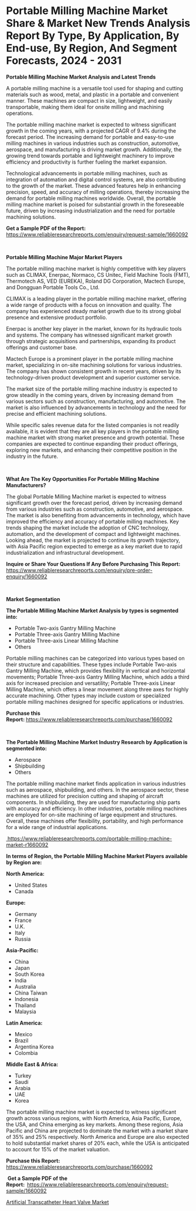 <p><h1>Portable Milling Machine Market Share & Market New Trends Analysis Report By Type, By Application, By End-use, By Region, And Segment Forecasts, 2024 - 2031</h1></p><p><strong>Portable Milling Machine Market Analysis and Latest Trends</strong></p>
<p><p>A portable milling machine is a versatile tool used for shaping and cutting materials such as wood, metal, and plastic in a portable and convenient manner. These machines are compact in size, lightweight, and easily transportable, making them ideal for onsite milling and machining operations.</p><p>The portable milling machine market is expected to witness significant growth in the coming years, with a projected CAGR of 9.4% during the forecast period. The increasing demand for portable and easy-to-use milling machines in various industries such as construction, automotive, aerospace, and manufacturing is driving market growth. Additionally, the growing trend towards portable and lightweight machinery to improve efficiency and productivity is further fueling the market expansion.</p><p>Technological advancements in portable milling machines, such as integration of automation and digital control systems, are also contributing to the growth of the market. These advanced features help in enhancing precision, speed, and accuracy of milling operations, thereby increasing the demand for portable milling machines worldwide. Overall, the portable milling machine market is poised for substantial growth in the foreseeable future, driven by increasing industrialization and the need for portable machining solutions.</p></p>
<p><strong>Get a Sample PDF of the Report:&nbsp;</strong> <a href="https://www.reliableresearchreports.com/enquiry/request-sample/1660092">https://www.reliableresearchreports.com/enquiry/request-sample/1660092</a></p>
<p>&nbsp;</p>
<p><strong>Portable Milling Machine Major Market Players</strong></p>
<p><p>The portable milling machine market is highly competitive with key players such as CLIMAX, Enerpac, Normaco, CS Unitec, Field Machine Tools (FMT), Thermotech AS, VED (EUREKA), Roland DG Corporation, Mactech Europe, and Dongguan Portable Tools Co., Ltd. </p><p>CLIMAX is a leading player in the portable milling machine market, offering a wide range of products with a focus on innovation and quality. The company has experienced steady market growth due to its strong global presence and extensive product portfolio.</p><p>Enerpac is another key player in the market, known for its hydraulic tools and systems. The company has witnessed significant market growth through strategic acquisitions and partnerships, expanding its product offerings and customer base.</p><p>Mactech Europe is a prominent player in the portable milling machine market, specializing in on-site machining solutions for various industries. The company has shown consistent growth in recent years, driven by its technology-driven product development and superior customer service.</p><p>The market size of the portable milling machine industry is expected to grow steadily in the coming years, driven by increasing demand from various sectors such as construction, manufacturing, and automotive. The market is also influenced by advancements in technology and the need for precise and efficient machining solutions.</p><p>While specific sales revenue data for the listed companies is not readily available, it is evident that they are all key players in the portable milling machine market with strong market presence and growth potential. These companies are expected to continue expanding their product offerings, exploring new markets, and enhancing their competitive position in the industry in the future.</p></p>
<p>&nbsp;</p>
<p><strong>What Are The Key Opportunities For Portable Milling Machine Manufacturers?</strong></p>
<p><p>The global Portable Milling Machine market is expected to witness significant growth over the forecast period, driven by increasing demand from various industries such as construction, automotive, and aerospace. The market is also benefiting from advancements in technology, which have improved the efficiency and accuracy of portable milling machines. Key trends shaping the market include the adoption of CNC technology, automation, and the development of compact and lightweight machines. Looking ahead, the market is projected to continue its growth trajectory, with Asia Pacific region expected to emerge as a key market due to rapid industrialization and infrastructural development.</p></p>
<p><strong>Inquire or Share Your Questions If Any Before Purchasing This Report:</strong> <a href="https://www.reliableresearchreports.com/enquiry/pre-order-enquiry/1660092">https://www.reliableresearchreports.com/enquiry/pre-order-enquiry/1660092</a></p>
<p>&nbsp;</p>
<p><strong>Market Segmentation</strong></p>
<p><strong>The Portable Milling Machine Market Analysis by types is segmented into:</strong></p>
<p><ul><li>Portable Two-axis Gantry Milling Machine</li><li>Portable Three-axis Gantry Milling Machine</li><li>Portable Three-axis Linear Milling Machine</li><li>Others</li></ul></p>
<p><p>Portable milling machines can be categorized into various types based on their structure and capabilities. These types include Portable Two-axis Gantry Milling Machine, which provides flexibility in vertical and horizontal movements; Portable Three-axis Gantry Milling Machine, which adds a third axis for increased precision and versatility; Portable Three-axis Linear Milling Machine, which offers a linear movement along three axes for highly accurate machining. Other types may include custom or specialized portable milling machines designed for specific applications or industries.</p></p>
<p><strong>Purchase this Report:&nbsp;</strong><a href="https://www.reliableresearchreports.com/purchase/1660092">https://www.reliableresearchreports.com/purchase/1660092</a></p>
<p>&nbsp;</p>
<p><strong>The Portable Milling Machine Market Industry Research by Application is segmented into:</strong></p>
<p><ul><li>Aerospace</li><li>Shipbuilding</li><li>Others</li></ul></p>
<p><p>The portable milling machine market finds application in various industries such as aerospace, shipbuilding, and others. In the aerospace sector, these machines are utilized for precision cutting and shaping of aircraft components. In shipbuilding, they are used for manufacturing ship parts with accuracy and efficiency. In other industries, portable milling machines are employed for on-site machining of large equipment and structures. Overall, these machines offer flexibility, portability, and high performance for a wide range of industrial applications.</p></p>
<p><a href="https://www.reliableresearchreports.com/portable-milling-machine-market-r1660092">&nbsp;https://www.reliableresearchreports.com/portable-milling-machine-market-r1660092</a></p>
<p><strong>In terms of Region, the Portable Milling Machine Market Players available by Region are:</strong></p>
<p>
    <p> <strong> North America: </strong>
        <ul>
            <li>United States</li>
            <li>Canada</li>
        </ul>
        </p> 
    <p> <strong> Europe: </strong>
        <ul>
            <li>Germany</li>
            <li>France</li>
            <li>U.K.</li>
            <li>Italy</li>
            <li>Russia</li>
        </ul>
        </p> 
    <p> <strong> Asia-Pacific: </strong>
        <ul>
            <li>China</li>
            <li>Japan</li>
            <li>South Korea</li>
            <li>India</li>
            <li>Australia</li>
            <li>China Taiwan</li>
            <li>Indonesia</li>
            <li>Thailand</li>
            <li>Malaysia</li>
        </ul>
        </p> 
    <p> <strong> Latin America: </strong>
        <ul>
            <li>Mexico</li>
            <li>Brazil</li>
            <li>Argentina Korea</li>
            <li>Colombia</li>
        </ul>
        </p> 
    <p> <strong> Middle East & Africa: </strong>
        <ul>
            <li>Turkey</li>
            <li>Saudi</li>
            <li>Arabia</li>
            <li>UAE</li>
            <li>Korea</li>
        </ul>
    </p>
    </p>
<p><p>The portable milling machine market is expected to witness significant growth across various regions, with North America, Asia Pacific, Europe, the USA, and China emerging as key markets. Among these regions, Asia Pacific and China are projected to dominate the market with a market share of 35% and 25% respectively. North America and Europe are also expected to hold substantial market shares of 20% each, while the USA is anticipated to account for 15% of the market valuation.</p></p>
<p><strong>Purchase this Report: </strong><a href="https://www.reliableresearchreports.com/purchase/1660092">https://www.reliableresearchreports.com/purchase/1660092</a></p>
<p>&nbsp;<strong>Get a Sample PDF of the Report:&nbsp;&nbsp;</strong><a href="https://www.reliableresearchreports.com/enquiry/request-sample/1660092">https://www.reliableresearchreports.com/enquiry/request-sample/1660092</a></p>
<p><strong></strong></p>
<p><p><a href="https://meowing-lemming-dd3.notion.site/Artificial-Transcatheter-Heart-Valve-Market-Exploring-Market-Share-Market-Trends-and-Future-Growt-b82770e0051146d18037d2ec577c8714">Artificial Transcatheter Heart Valve Market</a></p></p>